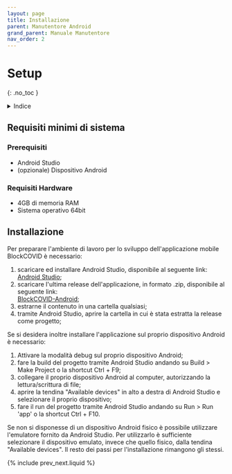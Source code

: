 ```yaml
---
layout: page
title: Installazione
parent: Manutentore Android
grand_parent: Manuale Manutentore
nav_order: 2
---
```


# Setup
{: .no_toc }
<details closed markdown="block">
  <summary>
    Indice
  </summary>
  {: .text-delta }
1. TOC
{:toc}
</details>

## Requisiti minimi di sistema
### Prerequisiti
- Android Studio
- (opzionale) Dispositivo Android

### Requisiti Hardware

- 4GB di memoria RAM
- Sistema operativo 64bit

## Installazione
Per preparare l'ambiente di lavoro per lo sviluppo dell'applicazione mobile BlockCOVID è necessario:
1. scaricare ed installare Android Studio, disponibile al seguente link:  
[Android Studio](https://developer.android.com/studio);
2. scaricare l'ultima release dell'applicazione, in formato .zip, disponibile al seguente link:  
[BlockCOVID-Android](https://github.com/SwevenSoftware/BlockCOVID-android/releases);
3. estrarne il contenuto in una cartella qualsiasi;
4. tramite Android Studio, aprire la cartella in cui è stata estratta la release come progetto;

Se si desidera inoltre installare l'applicazione sul proprio dispositivo Android è necessario:
1. Attivare la modalità debug sul proprio dispositivo Android;
2. fare la build del progetto tramite Android Studio andando su Build > Make Project o la shortcut Ctrl + F9;
3. collegare il proprio dispositivo Android al computer, autorizzando la lettura/scrittura di file;
4. aprire la tendina "Available devices" in alto a destra di Android Studio e selezionare il proprio dispositivo;
5. fare il run del progetto tramite Android Studio andando su Run > Run 'app' o la shortcut Ctrl + F10.

Se non si disponesse di un dispositivo Android fisico è possibile utilizzare l'emulatore fornito da Android Studio. Per utilizzarlo è sufficiente selezionare il dispositivo emulato, invece che quello fisico, dalla tendina "Available devices". Il resto dei passi per l'installazione rimangono gli stessi.

{% include prev_next.liquid %}
